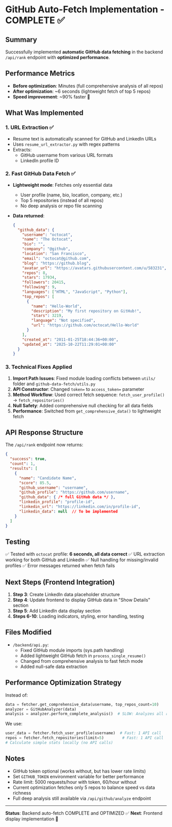 # GitHub Auto-Fetch Implementation - COMPLETE ✅

## Summary
Successfully implemented **automatic GitHub data fetching** in the backend `/api/rank` endpoint with **optimized performance**.

## Performance Metrics
- **Before optimization**: Minutes (full comprehensive analysis of all repos)
- **After optimization**: ~6 seconds (lightweight fetch of top 5 repos)
- **Speed improvement**: ~90% faster 🚀

## What Was Implemented

### 1. URL Extraction ✅
- Resume text is automatically scanned for GitHub and LinkedIn URLs
- Uses `resume_url_extractor.py` with regex patterns
- Extracts:
  - GitHub username from various URL formats
  - LinkedIn profile ID

### 2. Fast GitHub Data Fetch ✅
- **Lightweight mode**: Fetches only essential data
  - User profile (name, bio, location, company, etc.)
  - Top 5 repositories (instead of all repos)
  - No deep analysis or repo file scanning
  
- **Data returned**:
  ```json
  {
    "github_data": {
      "username": "octocat",
      "name": "The Octocat",
      "bio": "",
      "company": "@github",
      "location": "San Francisco",
      "email": "octocat@github.com",
      "blog": "https://github.blog",
      "avatar_url": "https://avatars.githubusercontent.com/u/583231",
      "repos": 8,
      "stars": 17934,
      "followers": 20415,
      "following": 9,
      "languages": ["HTML", "JavaScript", "Python"],
      "top_repos": [
        {
          "name": "Hello-World",
          "description": "My first repository on GitHub!",
          "stars": 3219,
          "language": "Not specified",
          "url": "https://github.com/octocat/Hello-World"
        }
      ],
      "created_at": "2011-01-25T18:44:36+00:00",
      "updated_at": "2025-10-22T11:29:01+00:00"
    }
  }
  ```

### 3. Technical Fixes Applied
1. **Import Path Issues**: Fixed module loading conflicts between `utils/` folder and `github-data-fetch/utils.py`
2. **API Constructor**: Changed `token=` to `access_token=` parameter
3. **Method Workflow**: Used correct fetch sequence: `fetch_user_profile()` → `fetch_repositories()`
4. **Null Safety**: Added comprehensive null checking for all data fields
5. **Performance**: Switched from `get_comprehensive_data()` to lightweight fetch

## API Response Structure
The `/api/rank` endpoint now returns:
```json
{
  "success": true,
  "count": 1,
  "results": [
    {
      "name": "Candidate Name",
      "score": 85.5,
      "github_username": "username",
      "github_profile": "https://github.com/username",
      "github_data": { /* full GitHub data */ },
      "linkedin_profile": "profile-id",
      "linkedin_url": "https://linkedin.com/in/profile-id",
      "linkedin_data": null  // To be implemented
    }
  ]
}
```

## Testing
✅ Tested with `octocat` profile: **6 seconds, all data correct**
✅ URL extraction working for both GitHub and LinkedIn
✅ Null handling for missing/invalid profiles
✅ Error messages returned when fetch fails

## Next Steps (Frontend Integration)
1. **Step 3**: Create LinkedIn data placeholder structure
2. **Step 4**: Update frontend to display GitHub data in "Show Details" section
3. **Step 5**: Add LinkedIn data display section
4. **Steps 6-10**: Loading indicators, styling, error handling, testing

## Files Modified
- `/backend/api.py`:
  - Fixed GitHub module imports (sys.path handling)
  - Added lightweight GitHub fetch in `process_single_resume()`
  - Changed from comprehensive analysis to fast fetch mode
  - Added null-safe data extraction

## Performance Optimization Strategy
Instead of:
```python
data = fetcher.get_comprehensive_data(username, top_repos_count=10)
analyzer = GitHubAnalyzer(data)
analysis = analyzer.perform_complete_analysis()  # SLOW: Analyzes all repos deeply
```

We use:
```python
user_data = fetcher.fetch_user_profile(username)  # Fast: 1 API call
repos = fetcher.fetch_repositories(limit=5)        # Fast: 1 API call
# Calculate simple stats locally (no API calls)
```

## Notes
- GitHub token optional (works without, but has lower rate limits)
- Set `GITHUB_TOKEN` environment variable for better performance
- Rate limit: 5000 requests/hour with token, 60/hour without
- Current optimization fetches only 5 repos to balance speed vs data richness
- Full deep analysis still available via `/api/github/analyze` endpoint

---
**Status**: Backend auto-fetch COMPLETE and OPTIMIZED ✅
**Next**: Frontend display implementation 🎨
